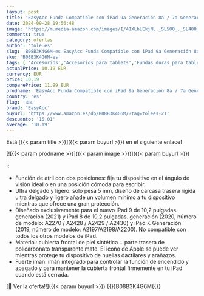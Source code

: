 ```yaml
---
layout: post
title: 'EasyAcc Funda Compatible con iPad 9a Generación 8a / 7a Generación  Case Ultra Slim Carcasa Smart Cover PU Protector con iPad 10.2 2021 2020 2019  Azul Eléctrico'
date: 2024-09-28 19:56:48
image: 'https://m.media-amazon.com/images/I/41XLbLEkjNL._SL500_._SL400_.jpg'
comments: true
category: ofertas
author: 'tole.es'
slug: 'B08B3K4G6M-es EasyAcc Funda Compatible con iPad 9a Generación 8a / 7a...'
sku: 'B08B3K4G6M-es'
tags: [ 'Accesorios','Accesorios para tablets','Fundas duras para tablets','Fundas para tablets','Informática','easyacc','ipad','🇪🇸', ]
actualPrice: 10.19 EUR
currency: EUR
price: 10.19
comparePrice: 11.99 EUR
prodname: 'EasyAcc Funda Compatible con iPad 9a Generación 8a / 7a Generación  Case Ultra Slim Carcasa Smart Cover PU Protector con iPad 10.2 2021 2020 2019  Azul Eléctrico'
country: 'es'
flag: '🇪🇸'
brand: 'EasyAcc'
buyurl: 'https://www.amazon.es/dp/B08B3K4G6M/?tag=tolees-21'
descuento: '15.01'
average: '10.19'
---
```


Está [{{< param title >}}]({{< param buyurl >}}) en el siguiente enlace!

[![{{< param prodname >}}]({{< param image >}})]({{< param buyurl >}})

ℹ️:

- Función de atril con dos posiciones: fija tu dispositivo en el ángulo de visión ideal o en una posición cómoda para escribir.
- Ultra delgado y ligero: solo pesa 5 mm, diseño de carcasa trasera rígida ultra delgado y ligero añade un volumen mínimo a tu dispositivo mientras que ofrece una gran protección.
- Diseñado exclusivamente para el nuevo iPad 9 de 10,2 pulgadas. generación (2021) y iPad 8 de 10,2 pulgadas. generación (2020, número de modelo: A2270 / A2428 / A2429 / A2430) y iPad 7. Generación (2019, número de modelo: A2197/A2198/A2200). No compatible con todos los otros modelos de iPad.
- Material: cubierta frontal de piel sintética + parte trasera de policarbonato transparente mate. El icono de Apple se puede ver mientras protege tu dispositivo de huellas dactilares y arañazos.
- Fuerte imán: imán integrado para controlar la función de encendido y apagado y para mantener la cubierta frontal firmemente en tu iPad cuando está cerrada.

[🛒 Ver la oferta!!]({{< param buyurl >}})
{{<world>}}B08B3K4G6M{{</world>}}
